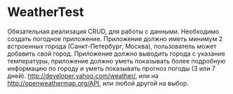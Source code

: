 # WeatherTest

Обязательная реализация CRUD, для работы с данными.
Необходимо создать погодное приложение. Приложение должно иметь минимум 2 встроенных города (Санкт-Петербург, Москва), пользователь может добавить свой город. Приложение должно выводить города с указание температуры, приложение должно уметь показывать более подробную информацию по городу и уметь показывать прогноз погоды (3 или 7 дней). http://developer.yahoo.com/weather/, или на http://openweathermap.org/API, или любой другой на выбор.